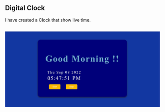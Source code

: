 ## Digital Clock

I have created a Clock that show live time.

## 

![App Screenshot](https://github.com/tejaswininagtode/Javascript-Project/blob/main/Images/UI.jpg)
